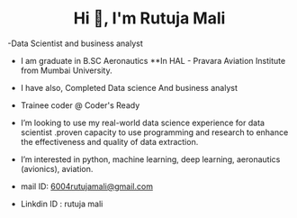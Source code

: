                 
<h1 align="center">Hi 👋, I'm Rutuja Mali</h1>
-Data Scientist and business analyst


 - I am graduate in B.SC Aeronautics **In HAL - Pravara Aviation Institute from Mumbai University.
 
 
 - I have also, Completed Data science And business analyst


- Trainee coder @ Coder's Ready
 
 
 - I’m looking to use my real-world data science experience for data scientist .proven capacity to use programming and research to enhance the effectiveness and quality    of   data extraction.
 
 
- I’m interested in python, machine learning, deep learning, aeronautics (avionics), aviation.



 - mail ID:  6004rutujamali@gmail.com
 
 
 
- Linkdin ID :  rutuja mali
